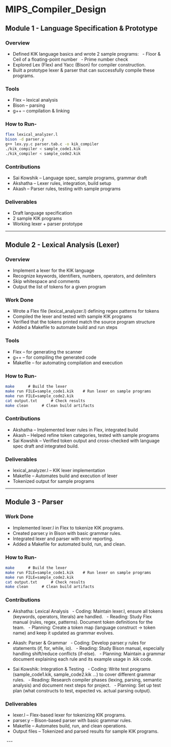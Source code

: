 # MIPS_Compiler_Design

## Module 1 - Language Specification & Prototype
### Overview
- Defined KIK language basics and wrote 2 sample programs:
  - Floor & Ceil of a floating-point number
  - Prime number check
- Explored Lex (Flex) and Yacc (Bison) for compiler construction.
- Built a prototype lexer & parser that can successfully compile these programs.

### Tools
- Flex – lexical analysis
- Bison – parsing
- g++ – compilation & linking
  
### How to Run-
```bash
flex lexical_analyzer.l
bison -d parser.y
g++ lex.yy.c parser.tab.c -o kik_compiler
./kik_compiler < sample_code1.kik
./kik_compiler < sample_code2.kik
```

### Contributions
- Sai Kowshik – Language spec, sample programs, grammar draft
- Akshatha – Lexer rules, integration, build setup
- Akash – Parser rules, testing with sample programs

### Deliverables
- Draft language specification
- 2 sample KIK programs
- Working lexer + parser prototype


---


## Module 2 - Lexical Analysis (Lexer)
### Overview
- Implement a lexer for the KIK language
- Recognize keywords, identifiers, numbers, operators, and delimiters
- Skip whitespace and comments
- Output the list of tokens for a given program

### Work Done
- Wrote a Flex file (lexical_analyzer.l) defining regex patterns for tokens
- Compiled the lexer and tested with sample KIK programs
- Verified that the tokens printed match the source program structure
- Added a Makefile to automate build and run steps

### Tools
- Flex – for generating the scanner
- g++ – for compiling the generated code
- Makefile – for automating compilation and execution
  
### How to Run-
```bash
make      # Build the lexer
make run FILE=sample_code1.kik    # Run lexer on sample programs
make run FILE=sample_code2.kik
cat output.txt      # Check results
make clean      # Clean build artifacts
```

### Contributions
- Akshatha – Implemented lexer rules in Flex, integrated build
- Akash – Helped refine token categories, tested with sample programs
- Sai Kowshik – Verified token output and cross-checked with language spec draft and integrated build.

### Deliverables
- lexical_analyzer.l – KIK lexer implementation
- Makefile – Automates build and execution of lexer
- Tokenized output for sample programs


---

## Module 3 - Parser

### Work Done
- Implemented lexer.l in Flex to tokenize KIK programs.
- Created parser.y in Bison with basic grammar rules.
- Integrated lexer and parser with error reporting.
- Added a Makefile for automated build, run, and clean.

### How to Run-
```bash
make      # Build the lexer
make run FILE=sample_code1.kik    # Run lexer on sample programs
make run FILE=sample_code2.kik
cat output.txt      # Check results
make clean      # Clean build artifacts
```

### Contributions
- Akshatha: Lexical Analysis
  - Coding: Maintain lexer.l, ensure all tokens (keywords, operators, literals) are handled.
  - Reading: Study Flex manual (rules, regex, patterns). Document token definitions for the team.
  - Planning: Create a token map (language construct → token name) and keep it updated as grammar evolves.

- Akash: Parser & Grammar
  - Coding: Develop parser.y rules for statements (if, for, while, io).
  - Reading: Study Bison manual, especially handling shift/reduce conflicts (if-else).
  - Planning: Maintain a grammar document explaining each rule and its example usage in .kik code.

- Sai Kowshik: Integration & Testing
  - Coding: Write test programs (sample_code1.kik, sample_code2.kik …) to cover different grammar rules.
  - Reading: Research compiler phases (lexing, parsing, semantic analysis) and document next steps for project.
  - Planning: Set up test plan (what constructs to test, expected vs. actual parsing output).

### Deliverables
- lexer.l – Flex-based lexer for tokenizing KIK programs.
- parser.y – Bison-based parser with basic grammar rules.
- Makefile – Automates build, run, and clean operations.
- Output files – Tokenized and parsed results for sample KIK programs.

 ---
